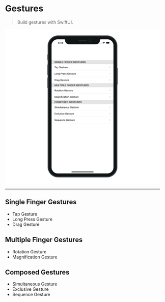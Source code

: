 # Gestures

> Build gestures with SwiftUI.

![Gestures](./Gestures.png "Gestures")

---

## Single Finger Gestures

- Tap Gesture
- Long Press Gesture
- Drag Gesture

## Multiple Finger Gestures

- Rotation Gesture
- Magnification Gesture

## Composed Gestures

- Simultaneous Gesture
- Exclusive Gesture
- Sequence Gesture
